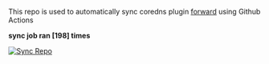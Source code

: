 This repo is used to automatically sync coredns plugin [forward](https://github.com/QZLin/forward) using Github Actions

**sync job ran [198] times**

[![Sync Repo](https://github.com/QZLin/coredns-extract/actions/workflows/sync.yaml/badge.svg)](https://github.com/QZLin/coredns-extract/actions/workflows/sync.yaml)
